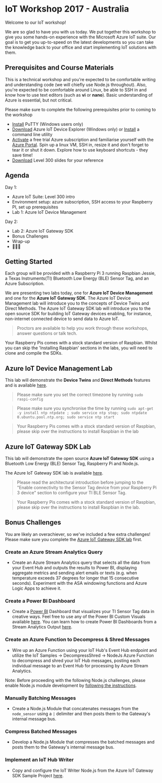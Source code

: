 # IoT Workshop 2017 - Australia 

Welcome to our IoT workshop! 

We are so glad to have you with us today. We put together this workshop to give you some hands-on experience with the Microsoft Azure IoT suite. Our goal is to get you up-to-speed on the latest developments so you can take the knowledge back to your office and start implementing IoT solutions with them.

## Prerequisites and Course Materials
This is a technical workshop and you're expected to be comfortable writing and understanding code (we will chiefly use Node.js throughout). Also, you're expected to be comfortable around Linux, be able to SSH in and know how to use text editors (such as **vi** or **nano**). Basic understanding of Azure is essential, but not critical.

Please make sure to complete the following prerequisites prior to coming to the workshop
- [Install](http://www.chiark.greenend.org.uk/~sgtatham/putty/latest.html) PuTTY (Windows users only)
- [Download](https://github.com/Azure/azure-iot-sdk-csharp/releases) Azure IoT Device Explorer (Windows only) or [Install](https://github.com/Azure/azure-iot-sdks/blob/mvp_summit/doc/manage_iot_hub.md#iothub-explorer) a command line utility  
- [Activate](https://azure.microsoft.com/en-au/offers/ms-azr-0044p/) a free trial Azure subscription and familiarise yourself with the [Azure Portal](https://portal.azure.com/). Spin up a linux VM, SSH in, resize it and don't forget to tear it or shut it down. Explore how to use keyboard shortcuts - they save time!
- [Download](media/slides-final-abridged.zip) Level 300 slides for your reference

## Agenda
Day 1: 
- Azure IoT Suite: Level 300 intro 
- Environment setup: azure subscription, SSH access to your Raspberry PI, set up prerequisites
- Lab 1: Azure IoT Device Management

Day 2:
- Lab 2: Azure IoT Gateway SDK
- Bonus Challenges
- Wrap-up
- 🍕🍕🍕

## Getting Started
Each group will be provided with a Raspberry Pi 3 running Raspbian Jessie, a Texas Instruments(TI) 
Bluetooth Low Energy (BLE) Sensor Tag, and an Azure Subscription.

We are presenting two labs today, one for **Azure IoT Device Management** and 
one for the **Azure IoT Gateway SDK**.  The Azure IoT Device Management lab will introduce you to the concepts of Device Twins and Direct Methods. The Azure IoT Gateway SDK lab will introduce you to the open source SDK for building IoT Gateway devices enabling, for instance, non-internet connected device to send data to Azure IoT. 

> Proctors are available to help you work through these workshops, answer questions or talk tech.

Your Raspberry Pis comes with a stock standard version of Raspbian. Whilst you can skip the 'Installing Raspbian' sections in the labs, you will need to clone and compile the SDKs.

## Azure IoT Device Management Lab

This lab will demonstrate the **Device Twins** and **Direct Methods** features and is available [here](https://github.com/Azure/azure-iot-sdks/tree/mvp_summit/c/serializer/samples/devicetwin_configupdate#how-to-update-configuration-and-reboot-an-iot-device-with-azure-iot-device-twins). 

> Please make sure you set the correct timezone by running `sudo raspi-config`

> Please make sure you synchronise the time by running `sudo apt-get -y install ntp ntpdate ; sudo service ntp stop; sudo ntpdate 0.ubuntu.pool.ntp.org; sudo service ntp start`

> Your Raspberry Pis comes with a stock standard version of Raspbian, please skip over the instructions to install Raspbian in the lab

## Azure IoT Gateway SDK Lab 

This lab will demonstrate the open source **Azure IoT Gateway SDK** using a Bluetooth Low Energy (BLE) Sensor Tag, Raspberry Pi and Node.js.

The Azure IoT Gateway SDK lab is available [here](iot-hub-gateway-sdk-physical-device.md).


> Please read the architectural introduction before jumping to the "Enable connectivity to the Sensor Tag device from your Raspberry Pi 3 device"
section to configure your TI BLE Sensor Tag.

> Your Raspberry Pis comes with a stock standard version of Raspbian, please skip over the instructions to install Raspbian in the lab.

## Bonus Challenges

You are likely an overachiever, so we've included a few extra challenges!  Please make sure you complete the [Azure IoT Gateway SDK lab](iot-hub-gateway-sdk-physical-device.md) first.

### Create an Azure Stream Analytics Query
- Create an Azure Stream Analytics query that selects all the data from your 
Event Hub and outputs the results to Power BI, displaying aggregate metrics and sending alert emails or texts (e.g. when temperature exceeds 37 degrees for longer that 15 consecutive seconds). Experiment with the ASA windowing functions and Azure Logic Apps to achieve it.

### Create a Power BI Dashboard
- Create a [Power BI](http://app.powerbi.com) Dashboard that visualizes your TI Sensor Tag data in creative ways.  Feel free to use any of the Power BI Custom Visuals available [here](https://store.office.com/en-us/appshome.aspx?productgroup=PowerBI). You can learn how to create Power BI Dashboards from a Stream Analytics Output [here](https://azure.microsoft.com/en-us/documentation/articles/stream-analytics-power-bi-dashboard/).

### Create an Azure Function to Decompress & Shred Messages
- Wire up an Azure Function using your IoT Hub's Event Hub endpoint and utilize 
the IoT Samples -> DecompressShred -> NodeJs Azure Function to decompress and 
shred your IoT Hub messages, posting each individual message to an Event Hub for 
processing by Azure Stream Analytics.

Note: Before proceeding with the following Node.js challenges, please enable Node.js module development by [following the instructions](https://github.com/Azure/azure-iot-gateway-sdk/blob/master/samples/nodejs_simple_sample/README.md).

### Manually Batching Messages
- Create a Node.js Module that concatenates messages from the `node_sensor` using 
a `|` delimiter and then posts them to the Gateway's internal message bus. 

### Compress Batched Messages  
- Develop a Node.js Module that compresses the batched messages and posts them to 
the Gateway's internal message bus.

### Implement an IoT Hub Writer
- Copy and configure the IoT Writer Node.js from the Azure IoT Gateway SDK Sample Project [here](https://github.com/Azure/azure-iot-gateway-sdk/blob/master/samples/nodejs_simple_sample/nodejs_modules/iothub_writer.js).
